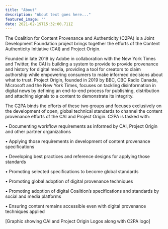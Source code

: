 ```yaml
---
title: "About"
description: "About text goes here..."
featured_image: ''
date: 2021-02-19T15:32:00.711Z
---
```

The Coalition for Content Provenance and Authenticity (C2PA) is a Joint Development Foundation project brings together the efforts of the Content Authenticity Initiative (CAI) and Project Origin. 

Founded in late 2019 by Adobe in collaboration with the New York Times and Twitter, the CAI is building a system to provide to provide provenance and history for digital media, providing a tool for creators to claim authorship while empowering consumers to make informed decisions about what to trust. Project Origin, founded in 2019 by BBC, CBC Radio Canada, Microsoft and the New York Times, focuses on tackling disinformation in digital news by defining an end-to-end process for publishing, distribution and attaching signals to a content to demonstrate its integrity. 

The C2PA binds the efforts of these two groups and focuses exclusively on the development of open, global technical standards to channel the content provenance efforts of the CAI and Project Origin. C2PA is tasked with:

•	Documenting workflow requirements as informed by CAI, Project Origin and other partner organizations

•	Applying those requirements in development of content provenance specifications

•	Developing best practices and reference designs for applying those standards

•	Promoting selected specifications to become global standards

•	Promoting global adoption of digital provenance techniques 

•	Promoting adoption of digital Coalition’s specifications and standards by social and media platforms

•	Ensuring content remains accessible even with digital provenance techniques applied

[Graphic showing CAI and Project Origin Logos along with C2PA logo]

